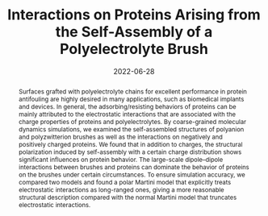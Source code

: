 ---
title: Interactions on Proteins Arising from the Self-Assembly of a Polyelectrolyte Brush
authors:
- Yunming Yao
- 朱有亮
- Xiaoyuan Ma
- Junfeng Zhou
date: '2022-06-28'
doi: 10.1021/acs.langmuir.2c00801
publish_types: ['期刊文章']
publication: Langmuir
publication_short: Langmuir
abstract: Surfaces grafted with polyelectrolyte chains for excellent  performance in protein antifouling are highly desired in many  applications, such as biomedical implants and devices. In general, the  adsorbing/resisting behaviors of proteins can be mainly attributed to  the electrostatic interactions that are associated with the charge  properties of proteins and polyelectrolytes. By coarse-grained molecular  dynamics simulations, we examined the self-assembled structures of  polyanion and polyzwitterion brushes as well as the interactions on  negatively and positively charged proteins. We found that in addition to  charges, the structural polarization induced by self-assembly with a  certain charge distribution shows significant influences on protein  behavior. The large-scale dipole–dipole interactions between brushes and  proteins can dominate the behavior of proteins on the brushes under  certain circumstances. To ensure simulation accuracy, we compared two  models and found a polar Martini model that explicitly treats  electrostatic interactions as long-ranged ones, giving a more reasonable  structural description compared with the normal Martini model that  truncates electrostatic interactions.
url_pdf: https://doi.org/10.1021/acs.langmuir.2c00801
---